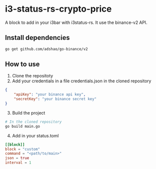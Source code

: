 # i3-status-rs-crypto-price
A block to add in your i3bar with i3status-rs.
It use the binance-v2 API.

## Install dependencies
```sh
go get github.com/adshao/go-binance/v2
```

## How to use
1. Clone the repositoty
2. Add your credentials in a file credentials.json in the cloned repository
```json
{
    "apiKey": "your binance api key",
    "secretKey": "your binance secret key"
}
```
3. Build the project
```sh
# In the cloned repository
go build main.go
```
4. Add in your status.toml
```toml
[[block]]
block = "custom"
command = "<path/to/main>"
json = true
interval = 1
```
